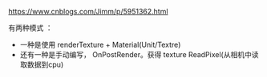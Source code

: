 
https://www.cnblogs.com/Jimm/p/5951362.html


有两种模式 ：

- 一种是使用 renderTexture + Material(Unit/Textre)
- 还有一种是手动编写， OnPostRender。获得 texture ReadPixel(从相机中读取数据到cpu)